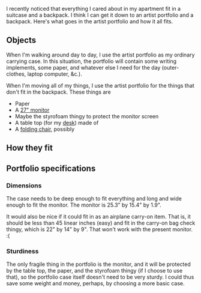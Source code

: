 I recently noticed that everything I cared about in my apartment
fit in a suitcase and a backpack. I think I can get it down to an
artist portfolio and a backpack. Here's what goes in the artist
portfolio and how it all fits.

## Objects
When I'm walking around day to day, I use the artist portfolio
as my ordinary carrying case. In this situation, the portfolio
will contain some writing implements, some paper, and whatever
else I need for the day (outer-clothes, laptop computer, &c.).

When I'm moving all of my things, I use the artist portfolio for
the things that don't fit in the backpack. These things are

* Paper
* A [27" monitor](http://www.newegg.com/Product/Product.aspx?Item=N82E16824005419)
* Maybe the styrofoam thingy to protect the monitor screen
* A table top (for my [desk](/!/desk)) made of
* A [folding chair](http://www.bjindustriesinc.com/backjack-chairs.htm), possibly

## How they fit


## Portfolio specifications

### Dimensions
The case needs to be deep enough to fit everything and long and
wide enough to fit the monitor. The monitor is 25.3" by 15.4" by 1.9".

It would also be nice if it could fit in as an airplane carry-on
item. That is, it should be less than 45 linear inches (easy) and
fit in the carry-on bag check thingy, which is 22" by 14" by 9".
That won't work with the present monitor. :(

### Sturdiness
The only fragile thing in the portfolio is the monitor, and it
will be protected by the table top, the paper, and the styrofoam
thingy (if I choose to use that), so the portfolio case itself
doesn't need to be very sturdy. I could thus save some weight and
money, perhaps, by choosing a more basic case.
